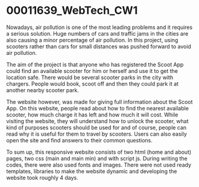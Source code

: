 # 00011639_WebTech_CW1

Nowadays, air pollution is one of the most leading problems and it requires a serious solution. Huge numbers of cars and traffic jams in the cities are also causing a minor percentage of air pollution. In this project, using scooters rather than cars for small distances was pushed forward to avoid air pollution.

The aim of the project is that anyone who has registered the Scoot App could find an available scooter for him or herself and use it to get the location safe. There would be several scooter parks in the city with chargers. People would book, scoot off and then they could park it at another nearby scooter park.

The website however, was made for giving full information about the Scoot App. On this website, people read about how to find the nearest available scooter, how much charge it has left and how much it will cost. While visiting the website, they will understand how to unlock the scooter, what kind of purposes scooters should be used for and of course, people can read why it is useful for them to travel by scooters. Users can also easily open the site and find answers to their common questions.

To sum up, this responsive website consists of two html (home and about) pages, two css (main and main min) and with script js. During writing the codes, there were also used fonts and images. There were not used ready templates, libraries to make the website dynamic and developing the website took roughly 4 days.

